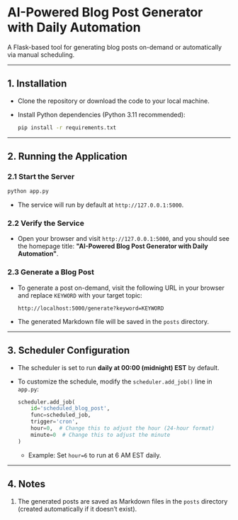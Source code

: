 # AI-Powered Blog Post Generator with Daily Automation

A Flask-based tool for generating blog posts on-demand or automatically via manual scheduling.

---

## 1. Installation
- Clone the repository or download the code to your local machine.
- Install Python dependencies (Python 3.11 recommended):

   ```bash
   pip install -r requirements.txt

---

## 2. Running the Application
### 2.1 Start the Server
```bash
python app.py
```
- The service will run by default at `http://127.0.0.1:5000`.

### 2.2 Verify the Service
- Open your browser and visit `http://127.0.0.1:5000`, and you should see the homepage title:  **"AI-Powered Blog Post Generator with Daily Automation"**.

### 2.3 Generate a Blog Post
- To generate a post on-demand, visit the following URL in your browser and replace `KEYWORD` with your target topic:  

  ```
  http://localhost:5000/generate?keyword=KEYWORD
  ```

- The generated Markdown file will be saved in the `posts` directory.

---

## 3. Scheduler Configuration
- The scheduler is set to run **daily at 00:00 (midnight) EST** by default.  
- To customize the schedule, modify the `scheduler.add_job()` line in `app.py`:  

  ```python
  scheduler.add_job(
      id='scheduled_blog_post',
      func=scheduled_job,
      trigger='cron',
      hour=0,  # Change this to adjust the hour (24-hour format)
      minute=0  # Change this to adjust the minute
  )
  ```

  - Example: Set `hour=6` to run at 6 AM EST daily.

---

## 4. Notes
1. The generated posts are saved as Markdown files in the `posts` directory (created automatically if it doesn’t exist).  
